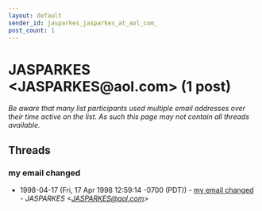 ```yaml
---
layout: default
sender_id: jasparkes_jasparkes_at_aol_com_
post_count: 1
---
```


# JASPARKES <JASPARKES<span>@</span>aol.com> (1 post)

_Be aware that many list participants used multiple email addresses over their time active on the list. As such this page may not contain all threads available._

## Threads

### my email changed
+ 1998-04-17 (Fri, 17 Apr 1998 12:59:14 -0700 (PDT)) - [my email changed](/archive/1998/04/e1dbf09d00727eb3e48b084ff7d2ee356eb48f52a1fb419822811d2d7b2fbe1c) - _JASPARKES \<JASPARKES@aol.com\>_

